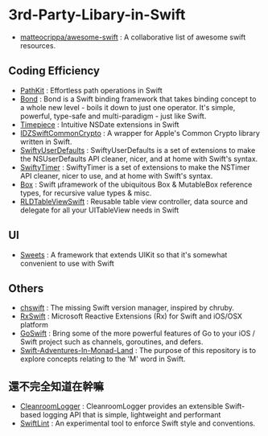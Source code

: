 # 3rd-Party-Libary-in-Swift

* [matteocrippa/awesome-swift](https://github.com/matteocrippa/awesome-swift) : A collaborative list of awesome swift resources.

## Coding Efficiency
* [PathKit](https://github.com/kylef/PathKit) : Effortless path operations in Swift
* [Bond](https://github.com/SwiftBond/Bond) : Bond is a Swift binding framework that takes binding concept to a whole new level - boils it down to just one operator. It's simple, powerful, type-safe and multi-paradigm - just like Swift.
* [Timepiece](https://github.com/naoty/Timepiece) : Intuitive NSDate extensions in Swift
* [IDZSwiftCommonCrypto](https://github.com/iosdevzone/IDZSwiftCommonCrypto) : A wrapper for Apple's Common Crypto library written in Swift.
* [SwiftyUserDefaults](https://github.com/radex/SwiftyUserDefaults) : SwiftyUserDefaults is a set of extensions to make the NSUserDefaults API cleaner, nicer, and at home with Swift's syntax.
* [SwiftyTimer](https://github.com/radex/SwiftyTimer) : SwiftyTimer is a set of extensions to make the NSTimer API cleaner, nicer to use, and at home with Swift's syntax.
* [Box](https://github.com/robrix/Box) : Swift µframework of the ubiquitous Box<T> & MutableBox<T> reference types, for recursive value types & misc.
* [RLDTableViewSwift](https://github.com/rlopezdiez/RLDTableViewSwift) : Reusable table view controller, data source and delegate for all your UITableView needs in Swift

## UI
* [Sweets](https://github.com/larcus94/Sweets) : A framework that extends UIKit so that it's somewhat convenient to use with Swift


## Others
* [chswift](https://github.com/neonichu/chswift) : The missing Swift version manager, inspired by chruby.
* [RxSwift](https://github.com/kzaher/RxSwift) : Microsoft Reactive Extensions (Rx) for Swift and iOS/OSX platform
* [GoSwift](https://github.com/tidwall/GoSwift) : Bring some of the more powerful features of Go to your iOS / Swift project such as channels, goroutines, and defers.
* [Swift-Adventures-In-Monad-Land](https://github.com/alskipp/Swift-Adventures-In-Monad-Land) : The purpose of this repository is to explore concepts relating to the 'M' word in Swift.


## 還不完全知道在幹嘛
* [CleanroomLogger](https://github.com/emaloney/CleanroomLogger) : CleanroomLogger provides an extensible Swift-based logging API that is simple, lightweight and performant
* [SwiftLint](https://github.com/realm/SwiftLint) : An experimental tool to enforce Swift style and conventions.
